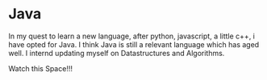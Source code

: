 # Java
In my quest to learn a new language, after python, javascript, a little c++, i have opted for Java. I think Java is still a relevant language which has aged well. I internd updating myself on Datastructures and Algorithms.

Watch this Space!!!
